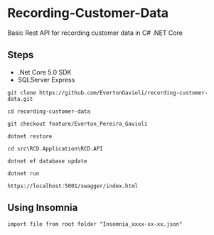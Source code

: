 # Recording-Customer-Data

Basic Rest API for recording customer data in C# .NET Core

## Steps

- .Net Core 5.0 SDK
- SQLServer Express

```
git clone https://github.com/EvertonGavioli/recording-customer-data.git

cd recording-customer-data

git checkout feature/Everton_Pereira_Gavioli

dotnet restore

cd src\RCD.Application\RCD.API

dotnet ef database update

dotnet run

https://localhost:5001/swagger/index.html

```

## Using Insomnia

```
import file from root folder "Insomnia_xxxx-xx-xx.json"
```
